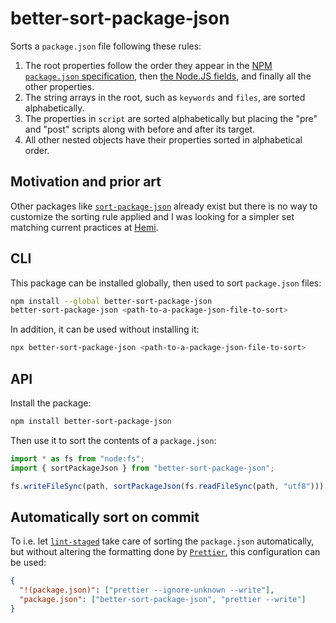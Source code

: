 # better-sort-package-json

Sorts a `package.json` file following these rules:

1. The root properties follow the order they appear in the [NPM `package.json` specification](https://docs.npmjs.com/cli/v9/configuring-npm/package-json), then [the Node.JS fields](https://nodejs.org/api/packages.html#nodejs-packagejson-field-definitions), and finally all the other properties.
1. The string arrays in the root, such as `keywords` and `files`, are sorted alphabetically.
1. The properties in `script` are sorted alphabetically but placing the "pre" and "post" scripts along with before and after its target.
1. All other nested objects have their properties sorted in alphabetical order.

## Motivation and prior art

Other packages like [`sort-package-json`](https://github.com/keithamus/sort-package-json) already exist but there is no way to customize the sorting rule applied and I was looking for a simpler set matching current practices at [Hemi](https://github.com/hemilabs).

## CLI

This package can be installed globally, then used to sort `package.json` files:

```sh
npm install --global better-sort-package-json
better-sort-package-json <path-to-a-package-json-file-to-sort>
```

In addition, it can be used without installing it:

```sh
npx better-sort-package-json <path-to-a-package-json-file-to-sort>
```

## API

Install the package:

```sh
npm install better-sort-package-json
```

Then use it to sort the contents of a `package.json`:

```js
import * as fs from "node:fs";
import { sortPackageJson } from "better-sort-package-json";

fs.writeFileSync(path, sortPackageJson(fs.readFileSync(path, "utf8")));
```

## Automatically sort on commit

To i.e. let [`lint-staged`](https://github.com/lint-staged/lint-staged) take care of sorting the `package.json` automatically, but without altering the formatting done by [`Prettier`](https://prettier.io/), this configuration can be used:

```json
{
  "!(package.json)": ["prettier --ignore-unknown --write"],
  "package.json": ["better-sort-package-json", "prettier --write"]
}
```
